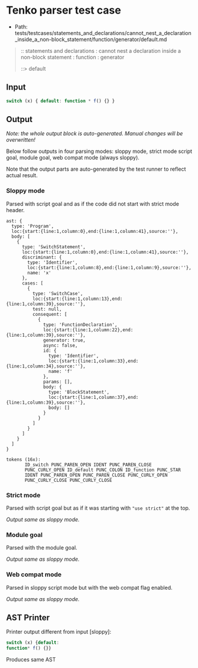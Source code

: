 # Tenko parser test case

- Path: tests/testcases/statements_and_declarations/cannot_nest_a_declaration_inside_a_non-block_statement/function/generator/default.md

> :: statements and declarations : cannot nest a declaration inside a non-block statement : function : generator
>
> ::> default

## Input

`````js
switch (x) { default: function * f() {} }
`````

## Output

_Note: the whole output block is auto-generated. Manual changes will be overwritten!_

Below follow outputs in four parsing modes: sloppy mode, strict mode script goal, module goal, web compat mode (always sloppy).

Note that the output parts are auto-generated by the test runner to reflect actual result.

### Sloppy mode

Parsed with script goal and as if the code did not start with strict mode header.

`````
ast: {
  type: 'Program',
  loc:{start:{line:1,column:0},end:{line:1,column:41},source:''},
  body: [
    {
      type: 'SwitchStatement',
      loc:{start:{line:1,column:0},end:{line:1,column:41},source:''},
      discriminant: {
        type: 'Identifier',
        loc:{start:{line:1,column:8},end:{line:1,column:9},source:''},
        name: 'x'
      },
      cases: [
        {
          type: 'SwitchCase',
          loc:{start:{line:1,column:13},end:{line:1,column:39},source:''},
          test: null,
          consequent: [
            {
              type: 'FunctionDeclaration',
              loc:{start:{line:1,column:22},end:{line:1,column:39},source:''},
              generator: true,
              async: false,
              id: {
                type: 'Identifier',
                loc:{start:{line:1,column:33},end:{line:1,column:34},source:''},
                name: 'f'
              },
              params: [],
              body: {
                type: 'BlockStatement',
                loc:{start:{line:1,column:37},end:{line:1,column:39},source:''},
                body: []
              }
            }
          ]
        }
      ]
    }
  ]
}

tokens (16x):
       ID_switch PUNC_PAREN_OPEN IDENT PUNC_PAREN_CLOSE
       PUNC_CURLY_OPEN ID_default PUNC_COLON ID_function PUNC_STAR
       IDENT PUNC_PAREN_OPEN PUNC_PAREN_CLOSE PUNC_CURLY_OPEN
       PUNC_CURLY_CLOSE PUNC_CURLY_CLOSE
`````

### Strict mode

Parsed with script goal but as if it was starting with `"use strict"` at the top.

_Output same as sloppy mode._

### Module goal

Parsed with the module goal.

_Output same as sloppy mode._

### Web compat mode

Parsed in sloppy script mode but with the web compat flag enabled.

_Output same as sloppy mode._

## AST Printer

Printer output different from input [sloppy]:

````js
switch (x) {default:
function* f() {}}
````

Produces same AST

